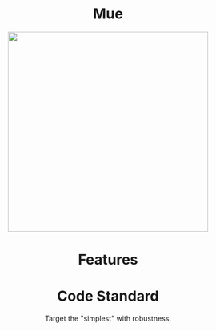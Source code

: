 <div align="center">
<h1>
Mue
</h1>
<img align="center" src="https://github.com/user-attachments/assets/c20205bd-b609-4438-9bd6-d9c978bb1868" width="400" height="400">

<h1>
Features
</h1>

<h1>
Code Standard
</h1>
Target the "simplest" with robustness.


</div>
